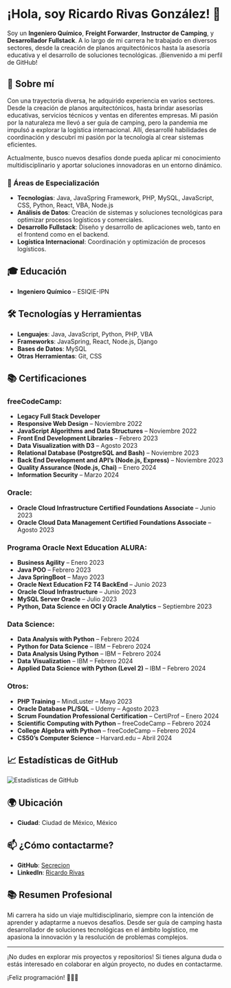 # ¡Hola, soy Ricardo Rivas González! 👋

Soy un **Ingeniero Químico**, **Freight Forwarder**, **Instructor de Camping**, y **Desarrollador Fullstack**. A lo largo de mi carrera he trabajado en diversos sectores, desde la creación de planos arquitectónicos hasta la asesoría educativa y el desarrollo de soluciones tecnológicas. ¡Bienvenido a mi perfil de GitHub!

## 🚀 Sobre mí
Con una trayectoria diversa, he adquirido experiencia en varios sectores. Desde la creación de planos arquitectónicos, hasta brindar asesorías educativas, servicios técnicos y ventas en diferentes empresas. Mi pasión por la naturaleza me llevó a ser guía de camping, pero la pandemia me impulsó a explorar la logística internacional. Allí, desarrollé habilidades de coordinación y descubrí mi pasión por la tecnología al crear sistemas eficientes. 

Actualmente, busco nuevos desafíos donde pueda aplicar mi conocimiento multidisciplinario y aportar soluciones innovadoras en un entorno dinámico.

### 💼 Áreas de Especialización
- **Tecnologías**: Java, JavaSpring Framework, PHP, MySQL, JavaScript, CSS, Python, React, VBA, Node.js
- **Análisis de Datos**: Creación de sistemas y soluciones tecnológicas para optimizar procesos logísticos y comerciales.
- **Desarrollo Fullstack**: Diseño y desarrollo de aplicaciones web, tanto en el frontend como en el backend.
- **Logística Internacional**: Coordinación y optimización de procesos logísticos.

## 🎓 Educación
- **Ingeniero Químico** – ESIQIE-IPN

## 🛠️ Tecnologías y Herramientas
- **Lenguajes**: Java, JavaScript, Python, PHP, VBA
- **Frameworks**: JavaSpring, React, Node.js, Django
- **Bases de Datos**: MySQL
- **Otras Herramientas**: Git, CSS

## 📚 Certificaciones

### freeCodeCamp:
- **Legacy Full Stack Developer**  
- **Responsive Web Design** – Noviembre 2022
- **JavaScript Algorithms and Data Structures** – Noviembre 2022
- **Front End Development Libraries** – Febrero 2023
- **Data Visualization with D3** – Agosto 2023
- **Relational Database (PostgreSQL and Bash)** – Noviembre 2023
- **Back End Development and API’s (Node.js, Express)** – Noviembre 2023
- **Quality Assurance (Node.js, Chai)** – Enero 2024
- **Information Security** – Marzo 2024

### Oracle:
- **Oracle Cloud Infrastructure Certified Foundations Associate** – Junio 2023
- **Oracle Cloud Data Management Certified Foundations Associate** – Agosto 2023

### Programa Oracle Next Education ALURA:
- **Business Agility** – Enero 2023
- **Java POO** – Febrero 2023
- **Java SpringBoot** – Mayo 2023
- **Oracle Next Education F2 T4 BackEnd** – Junio 2023
- **Oracle Cloud Infrastructure** – Junio 2023
- **MySQL Server Oracle** – Julio 2023
- **Python, Data Science en OCI y Oracle Analytics** – Septiembre 2023

### Data Science:
- **Data Analysis with Python** – Febrero 2024
- **Python for Data Science** – IBM – Febrero 2024
- **Data Analysis Using Python** – IBM – Febrero 2024
- **Data Visualization** – IBM – Febrero 2024
- **Applied Data Science with Python (Level 2)** – IBM – Febrero 2024

### Otros:
- **PHP Training** – MindLuster – Mayo 2023
- **Oracle Database PL/SQL** – Udemy – Agosto 2023
- **Scrum Foundation Professional Certification** – CertiProf – Enero 2024
- **Scientific Computing with Python** – freeCodeCamp – Febrero 2024
- **College Algebra with Python** – freeCodeCamp – Febrero 2024
- **CS50’s Computer Science** – Harvard.edu – Abril 2024

## 📈 Estadísticas de GitHub
![Estadísticas de GitHub](https://github-readme-stats.vercel.app/api?username=Secrecion&show_icons=true&count_private=true)

## 🌍 Ubicación
- **Ciudad**: Ciudad de México, México

## 📫 ¿Cómo contactarme?
- **GitHub**: [Secrecion](https://github.com/Secrecion)
- **LinkedIn**: [Ricardo Rivas](https://www.linkedin.com/in/iqi-rivas/)

## 📚 Resumen Profesional
Mi carrera ha sido un viaje multidisciplinario, siempre con la intención de aprender y adaptarme a nuevos desafíos. Desde ser guía de camping hasta desarrollador de soluciones tecnológicas en el ámbito logístico, me apasiona la innovación y la resolución de problemas complejos.

---

¡No dudes en explorar mis proyectos y repositorios! Si tienes alguna duda o estás interesado en colaborar en algún proyecto, no dudes en contactarme.

¡Feliz programación! 👨‍💻🚀
